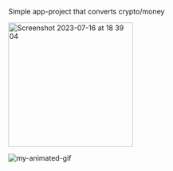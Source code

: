 Simple app-project that converts crypto/money

<img width="250" alt="Screenshot 2023-07-16 at 18 39 04" src="https://github.com/PuscasPaul/crypto-convert/assets/103600537/3cc70d89-af32-4574-9760-21afc7b3752b">

![my-animated-gif](https://github.com/PuscasPaul/crypto-convert/assets/103600537/34593d49-679d-4c24-b78d-b204950f1b8a)
